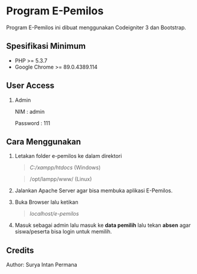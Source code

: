 # Program E-Pemilos

Program E-Pemilos ini dibuat menggunakan Codeigniter 3 dan Bootstrap.

## Spesifikasi Minimum

- PHP >= 5.3.7
- Google Chrome >= 89.0.4389.114

## User Access

1. Admin

   NIM : admin

   Password : 111

## Cara Menggunakan

1. Letakan folder e-pemilos ke dalam direktori

   > _C:/xampp/htdocs_ (Windows)

   > /opt/lampp/www/ (Linux)

2. Jalankan Apache Server agar bisa membuka aplikasi E-Pemilos.
3. Buka Browser lalu ketikan
   > _localhost/e-pemilos_
4. Masuk sebagai admin lalu masuk ke <b>data pemilih</b> lalu tekan <b>absen</b> agar siswa/peserta bisa login untuk memilih.

## Credits

Author: Surya Intan Permana
